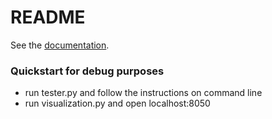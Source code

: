 # README
See the [documentation](documents/documentation.md).

### Quickstart for debug purposes

* run tester.py and follow the instructions on command line
* run visualization.py and open localhost:8050
